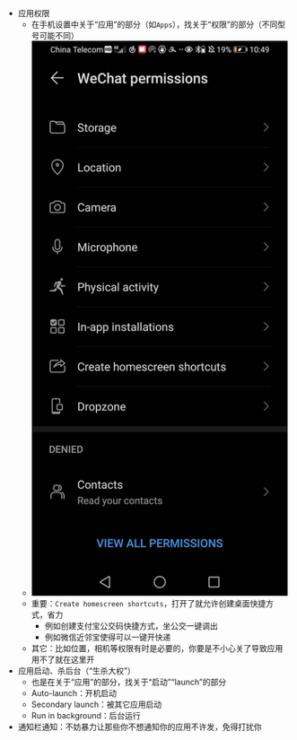 - 应用权限
    - 在手机设置中关于“应用”的部分（如`Apps`），找关于“权限”的部分（不同型号可能不同）
    - ![](permission.jpg)
    - 重要：`Create homescreen shortcuts`，打开了就允许创建桌面快捷方式，省力
      - 例如创建支付宝公交码快捷方式，坐公交一键调出
      - 例如微信近邻宝使得可以一键开快递
    - 其它：比如位置，相机等权限有时是必要的，你要是不小心关了导致应用用不了就在这里开
- 应用启动、杀后台（“生杀大权”）
    - 也是在关于“应用”的部分，找关于“启动”“launch”的部分
    - Auto-launch：开机启动
    - Secondary launch：被其它应用启动
    - Run in background：后台运行
- 通知栏通知：不妨暴力让那些你不想通知你的应用不许发，免得打扰你